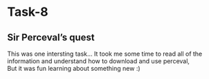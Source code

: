 <h1>Task-8</h1>

<h2>Sir Perceval’s quest</h2>
This was one intersting task...
It took me some time to read all of the information and understand how to download and use perceval,<br> 
But it was fun learning about something new :)
